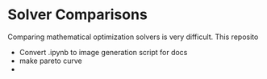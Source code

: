 # Solver Comparisons

Comparing mathematical optimization solvers is very difficult. This reposito

- Convert .ipynb to image generation script for docs
- make pareto curve
-
